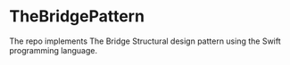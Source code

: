# TheBridgePattern
The repo implements The Bridge Structural design pattern using the Swift programming language.
